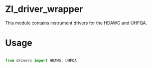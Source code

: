 # ZI_driver_wrapper

This module contains instrument drivers for the HDAWG and UHFQA.

# Usage

```python

from drivers import HDAWG, UHFQA

```

